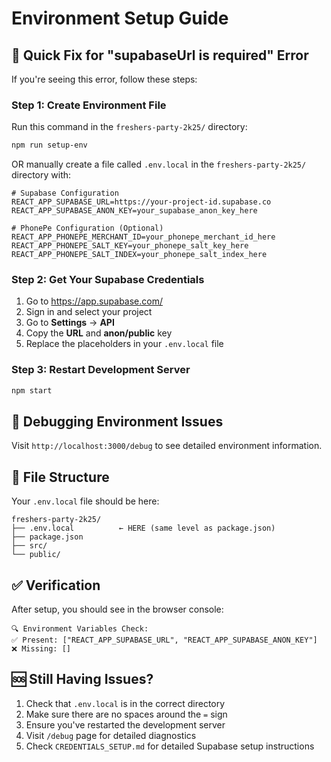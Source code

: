 # Environment Setup Guide

## 🚨 Quick Fix for "supabaseUrl is required" Error

If you're seeing this error, follow these steps:

### Step 1: Create Environment File

Run this command in the `freshers-party-2k25/` directory:

```bash
npm run setup-env
```

OR manually create a file called `.env.local` in the `freshers-party-2k25/` directory with:

```env
# Supabase Configuration
REACT_APP_SUPABASE_URL=https://your-project-id.supabase.co
REACT_APP_SUPABASE_ANON_KEY=your_supabase_anon_key_here

# PhonePe Configuration (Optional)
REACT_APP_PHONEPE_MERCHANT_ID=your_phonepe_merchant_id_here
REACT_APP_PHONEPE_SALT_KEY=your_phonepe_salt_key_here
REACT_APP_PHONEPE_SALT_INDEX=your_phonepe_salt_index_here
```

### Step 2: Get Your Supabase Credentials

1. Go to https://app.supabase.com/
2. Sign in and select your project
3. Go to **Settings** → **API**
4. Copy the **URL** and **anon/public** key
5. Replace the placeholders in your `.env.local` file

### Step 3: Restart Development Server

```bash
npm start
```

## 🐛 Debugging Environment Issues

Visit `http://localhost:3000/debug` to see detailed environment information.

## 📁 File Structure

Your `.env.local` file should be here:

```
freshers-party-2k25/
├── .env.local          ← HERE (same level as package.json)
├── package.json
├── src/
└── public/
```

## ✅ Verification

After setup, you should see in the browser console:

```
🔍 Environment Variables Check:
✅ Present: ["REACT_APP_SUPABASE_URL", "REACT_APP_SUPABASE_ANON_KEY"]
❌ Missing: []
```

## 🆘 Still Having Issues?

1. Check that `.env.local` is in the correct directory
2. Make sure there are no spaces around the `=` sign
3. Ensure you've restarted the development server
4. Visit `/debug` page for detailed diagnostics
5. Check `CREDENTIALS_SETUP.md` for detailed Supabase setup instructions
